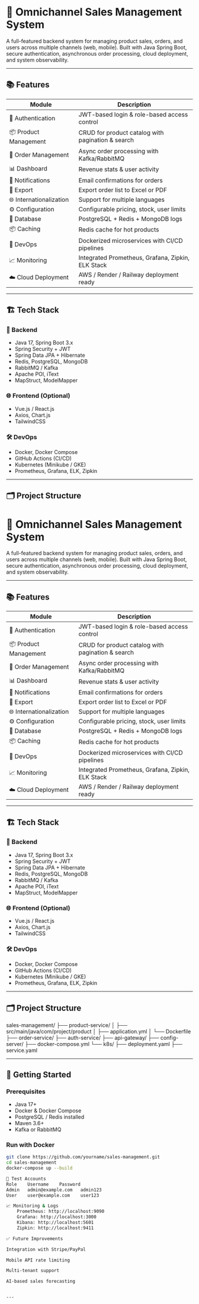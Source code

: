 # 🛒 Omnichannel Sales Management System

A full-featured backend system for managing product sales, orders, and users across multiple channels (web, mobile). Built with Java Spring Boot, secure authentication, asynchronous order processing, cloud deployment, and system observability.

---

## 📚 Features

| Module | Description |
|--------|-------------|
| 🔐 Authentication | JWT-based login & role-based access control |
| 📦 Product Management | CRUD for product catalog with pagination & search |
| 🧾 Order Management | Async order processing with Kafka/RabbitMQ |
| 📊 Dashboard | Revenue stats & user activity |
| 📨 Notifications | Email confirmations for orders |
| 📂 Export | Export order list to Excel or PDF |
| 🌐 Internationalization | Support for multiple languages |
| ⚙️ Configuration | Configurable pricing, stock, user limits |
| 🐘 Database | PostgreSQL + Redis + MongoDB logs |
| 📦 Caching | Redis cache for hot products |
| 🚀 DevOps | Dockerized microservices with CI/CD pipelines |
| 📈 Monitoring | Integrated Prometheus, Grafana, Zipkin, ELK Stack |
| ☁️ Cloud Deployment | AWS / Render / Railway deployment ready |

---

## 🏗️ Tech Stack

### 🔧 Backend
- Java 17, Spring Boot 3.x
- Spring Security + JWT
- Spring Data JPA + Hibernate
- Redis, PostgreSQL, MongoDB
- RabbitMQ / Kafka
- Apache POI, iText
- MapStruct, ModelMapper

### 🌐 Frontend (Optional)
- Vue.js / React.js
- Axios, Chart.js
- TailwindCSS

### 🛠️ DevOps
- Docker, Docker Compose
- GitHub Actions (CI/CD)
- Kubernetes (Minikube / GKE)
- Prometheus, Grafana, ELK, Zipkin

---

## 🗂️ Project Structure
# 🛒 Omnichannel Sales Management System

A full-featured backend system for managing product sales, orders, and users across multiple channels (web, mobile). Built with Java Spring Boot, secure authentication, asynchronous order processing, cloud deployment, and system observability.

---

## 📚 Features

| Module | Description |
|--------|-------------|
| 🔐 Authentication | JWT-based login & role-based access control |
| 📦 Product Management | CRUD for product catalog with pagination & search |
| 🧾 Order Management | Async order processing with Kafka/RabbitMQ |
| 📊 Dashboard | Revenue stats & user activity |
| 📨 Notifications | Email confirmations for orders |
| 📂 Export | Export order list to Excel or PDF |
| 🌐 Internationalization | Support for multiple languages |
| ⚙️ Configuration | Configurable pricing, stock, user limits |
| 🐘 Database | PostgreSQL + Redis + MongoDB logs |
| 📦 Caching | Redis cache for hot products |
| 🚀 DevOps | Dockerized microservices with CI/CD pipelines |
| 📈 Monitoring | Integrated Prometheus, Grafana, Zipkin, ELK Stack |
| ☁️ Cloud Deployment | AWS / Render / Railway deployment ready |

---

## 🏗️ Tech Stack

### 🔧 Backend
- Java 17, Spring Boot 3.x
- Spring Security + JWT
- Spring Data JPA + Hibernate
- Redis, PostgreSQL, MongoDB
- RabbitMQ / Kafka
- Apache POI, iText
- MapStruct, ModelMapper

### 🌐 Frontend (Optional)
- Vue.js / React.js
- Axios, Chart.js
- TailwindCSS

### 🛠️ DevOps
- Docker, Docker Compose
- GitHub Actions (CI/CD)
- Kubernetes (Minikube / GKE)
- Prometheus, Grafana, ELK, Zipkin

---

## 🗂️ Project Structure
sales-management/
├── product-service/
│ ├── src/main/java/com/project/product
│ ├── application.yml
│ └── Dockerfile
├── order-service/
├── auth-service/
├── api-gateway/
├── config-server/
├── docker-compose.yml
└── k8s/
├── deployment.yaml
├── service.yaml


---

## 🚀 Getting Started

### Prerequisites
- Java 17+
- Docker & Docker Compose
- PostgreSQL / Redis installed
- Maven 3.6+
- Kafka or RabbitMQ

### Run with Docker
```bash
git clone https://github.com/yourname/sales-management.git
cd sales-management
docker-compose up --build

🧪 Test Accounts
Role	Username	Password
Admin	admin@example.com	admin123
User	user@example.com	user123

📈 Monitoring & Logs
    Prometheus: http://localhost:9090
    Grafana: http://localhost:3000
    Kibana: http://localhost:5601
    Zipkin: http://localhost:9411

✅ Future Improvements

Integration with Stripe/PayPal

Mobile API rate limiting

Multi-tenant support

AI-based sales forecasting


---
